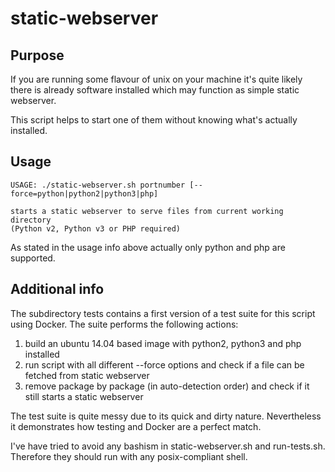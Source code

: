 # static-webserver

## Purpose

If you are running some flavour of unix on your machine it's quite likely there is already software installed which may function as simple static webserver.

This script helps to start one of them without knowing what's actually installed.

## Usage

```
USAGE: ./static-webserver.sh portnumber [--force=python|python2|python3|php]

starts a static webserver to serve files from current working directory
(Python v2, Python v3 or PHP required)
```

As stated in the usage info above actually only python and php are supported.

## Additional info

The subdirectory tests contains a first version of a test suite for this script using Docker. The suite performs the following actions:

1. build an ubuntu 14.04 based image with python2, python3 and php installed 
2. run script with all different --force options and check if a file can be fetched from static webserver
3. remove package by package (in auto-detection order) and check if it still starts a static webserver

The test suite is quite messy due to its quick and dirty nature. Nevertheless it demonstrates how testing and Docker are a perfect match.

I've have tried to avoid any bashism in static-webserver.sh and run-tests.sh. Therefore they should run with any posix-compliant shell. 
